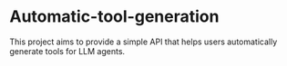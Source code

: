 # Automatic-tool-generation  
This project aims to provide a simple API that helps users automatically generate tools for LLM agents.
